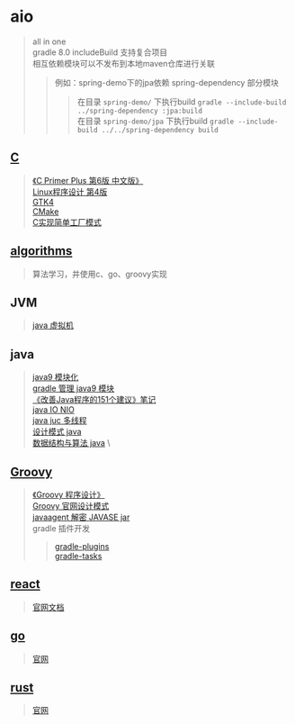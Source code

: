 # aio

> all in one \
> gradle 8.0 includeBuild 支持复合项目 \
> 相互依赖模块可以不发布到本地maven仓库进行关联
> > 例如：spring-demo下的jpa依赖 spring-dependency 部分模块
> > > 在目录 `spring-demo/` 下执行build `gradle --include-build ../spring-dependency :jpa:build` \
> > > 在目录 `spring-demo/jpa` 下执行build `gradle --include-build ../../spring-dependency build`

## [C](c/README.md)

> [《C Primer Plus 第6版 中文版》](c/cprimerplus/README.md) \
> [Linux程序设计 第4版](c/linuxprogramming/README.md) \
> [GTK4](c/gtk4/README.md) \
> [CMake](c/cmake/README.md) \
> [C实现简单工厂模式](c/cmake/simple_factory/README.md)

## [algorithms](algorithms/README.md)

> 算法学习，并使用c、go、groovy实现

## JVM

> [java 虚拟机](jvm/README.md)

## java

> [java9 模块化](java-modular) \
> [gradle 管理 java9 模块](java-modular-gradle/java-modular-svc/README.md) \
> [《改善Java程序的151个建议》笔记](java-151/README.md) \
> [java IO NIO](java-io/README.md) \
> [java juc 多线程](java-juc/README.md) \
> [设计模式 java](java-design-pattern/README.md) \
> [数据结构与算法 java](java-data-structure-algorithm/README.md) \

## [Groovy](groovy-java/README.md)

> [《Groovy 程序设计》](groovy-java/groovy-study/README.md) \
> [Groovy 官网设计模式](groovy-java/groovy-design-pattern/README.md) \
> [javaagent 解密 JAVASE jar](groovy-java/java-agent/README.md) \
> gradle 插件开发
> > [gradle-plugins](groovy-java/gradle-plugins/README.md) \
> > [gradle-tasks](groovy-java/gradle-tasks/README.md)

## [react](react/README.md)

> [官网文档](https://reactjs.org/tutorial/tutorial.html)

## [go](go/README.md)

> [官网](https://go.dev)

## [rust](rust/README.md)

> [官网](https://www.rust-lang.org)
